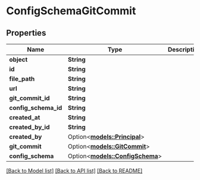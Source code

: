 # ConfigSchemaGitCommit

## Properties

Name | Type | Description | Notes
------------ | ------------- | ------------- | -------------
**object** | **String** |  | 
**id** | **String** |  | 
**file_path** | **String** |  | 
**url** | **String** |  | 
**git_commit_id** | **String** |  | 
**config_schema_id** | **String** |  | 
**created_at** | **String** |  | 
**created_by_id** | **String** |  | 
**created_by** | Option<[**models::Principal**](Principal.md)> |  | 
**git_commit** | Option<[**models::GitCommit**](GitCommit.md)> |  | 
**config_schema** | Option<[**models::ConfigSchema**](ConfigSchema.md)> |  | 

[[Back to Model list]](../README.md#documentation-for-models) [[Back to API list]](../README.md#documentation-for-api-endpoints) [[Back to README]](../README.md)


